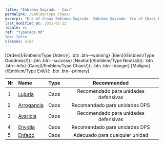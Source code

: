 ```yaml
---
title: "Emblema Sagrado - Caos"
permalink: /Emblem/Type Chaos/
excerpt: "Era of Chaos Emblema Sagrado. Emblema Sagrado. Era of Chaos Emblema Sagrado Caos. Era of Chaos Caos"
last_modified_at: 2021-02-22
locale: es
ref: "typeCaos.md"
toc: false
classes: wide
---
```


  [Orden](/Emblem/Type Order/){: .btn .btn--warning}   [Bien](/Emblem/Type Goodness/){: .btn .btn--success}   [Neutral](/Emblem/Type Neutral/){: .btn .btn--info}   [Caos](/Emblem/Type Chaos/){: .btn .btn--danger}   [Maligno](/Emblem/Type Evil/){: .btn .btn--primary} 

  |  Nr  |             Name            |    Type    |   Recommended   |
  |:-----|:----------------------------|:-----------|:---------------:|
  | 1 | [Lujuria](/Emblem/Lust/) | Caos | Recomendado para unidades defensivas | 
  | 2 | [Arrogancia](/Emblem/Arrogance/) | Caos | Recomendado para unidades DPS | 
  | 3 | [Avaricia](/Emblem/Greed/) | Caos | Recomendado para unidades defensivas | 
  | 4 | [Envidia](/Emblem/Jealousy/) | Caos | Recomendado para unidades DPS | 
  | 5 | [Enfado](/Emblem/Anger/) | Caos | Adecuado para cualquier unidad | 
